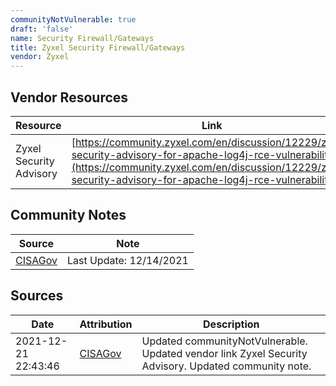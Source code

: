 ```yaml
---
communityNotVulnerable: true
draft: 'false'
name: Security Firewall/Gateways
title: Zyxel Security Firewall/Gateways
vendor: Zyxel
---
```


## Vendor Resources
| Resource | Link |
| --- | --- |
| Zyxel Security Advisory | [https://community.zyxel.com/en/discussion/12229/zyxel-security-advisory-for-apache-log4j-rce-vulnerability](https://community.zyxel.com/en/discussion/12229/zyxel-security-advisory-for-apache-log4j-rce-vulnerability) |


## Community Notes
| Source | Note |
| --- | --- |
| [CISAGov](https://raw.githubusercontent.com/cisagov/log4j-affected-db/develop/README.md) | Last Update: 12/14/2021 |

## Sources
| Date | Attribution | Description |
| --- | --- | --- |
| 2021-12-21 22:43:46 | [CISAGov](https://raw.githubusercontent.com/cisagov/log4j-affected-db/develop/README.md) | Updated communityNotVulnerable. Updated vendor link Zyxel Security Advisory. Updated community note.  |
